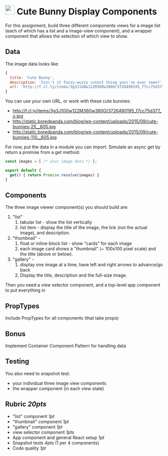 <img src="https://cloud.githubusercontent.com/assets/478864/22186847/68223ce6-e0b1-11e6-8a62-0e3edc96725e.png" width=30> Cute Bunny Display Components
===

For this assignment, build three different components views for a image list (each of which has a list and a image-view component), and a wrapper component that allows the selection of which view to show. 

## Data

The image data looks like:

```js
{ 
  title: 'Cute Bunny',
  description: 'Isn\'t it fuzzy-wuzzy cutest thing you\'ve ever seen?',
  url: 'http://f.cl.ly/items/3g3J1G0w122M360w380O/3726490195_f7cc75d377_o.jpg'
}
```

You can use your own URL, or work with these cute bunnies:

* http://f.cl.ly/items/3g3J1G0w122M360w380O/3726490195_f7cc75d377_o.jpg 
* http://static.boredpanda.com/blog/wp-content/uploads/2015/09/cute-bunnies-25__605.jpg
* http://static.boredpanda.com/blog/wp-content/uploads/2015/09/cute-bunnies-110__605.jpg

For now, put the data in a module you can import. Simulate an async get by return a promise from a get method:

```js
const images = [ /* your image data */ ];

export default {
  get() { return Promise.resolve(images) }
}
```

## Components

The three image viewer component(s) you should build are:

1. "list" 
    1. tabular list - show the list vertically
    1. list item - display the title of the image, the link (not the  actual image), and description.  
1. "thumbnail" -  
    1. float or inline-block list - show "cards" for each image
    1. each image card shows a "thumbnail" (~ 100x100 pixel scale) and the title (above or below).
1. "gallery" - 
    1. display one image at a time, have left and right arrows to advance/go back
    1. Display the title, description and the full-size image.

Then you need a view selector component, and a top-level app component to put everything in

## PropTypes

Include PropTypes for all components (that take props)

## Bonus

Implement Container Component Pattern for handling data

## Testing

You also need to snapshot test:
* your individual three image view components
* the wrapper component (in each view state)

## Rubric *20pts*
- "list" component *1pt*
- "thumbnail" component *1pt*
- "gallery" component *1pt*
- view selector component *1pts*
- App component and general React setup *1pt*
- Snapshot tests *4pts* (1 per 4 components)
- Code quality *1pt*
